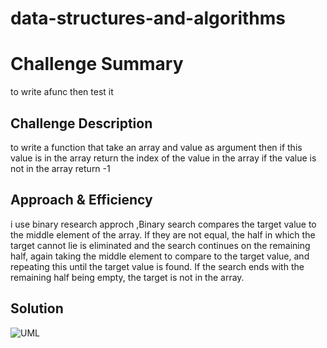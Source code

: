 # data-structures-and-algorithms
# Challenge Summary
<!-- Short summary or background information -->
to write afunc then test it 

## Challenge Description
<!-- Description of the challenge -->
to write a function that take an array and value as argument then if this value is in the array return the index of the value in the array if the value is not in the array return -1
## Approach & Efficiency
<!-- What approach did you take? Why? What is the Big O space/time for this approach? -->
i use binary research approch ,Binary search compares the target value to the middle element of the array. If they are not equal, the half in which the target cannot lie is eliminated and the search continues on the remaining half, again taking the middle element to compare to the target value, and repeating this until the target value is found. If the search ends with the remaining half being empty, the target is not in the array.

## Solution
<!-- Embedded whiteboard image -->
![UML]()